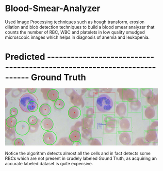 # Blood-Smear-Analyzer

Used Image Processing techniques such as hough transform, erosion dilation and blob detection techniques to build a blood smear analyzer that counts the number of RBC, WBC and platelets in low quality smudged microscopic images which helps in diagnosis of anemia and leukopenia.  


# Predicted ----------------------------------------------------------------------- Ground Truth

![Result Demo:]( https://github.com/ekagra-ranjan/Blood-Smear-Analyzer/blob/master/result_23.jpg  "Home Page")


Notice the algorithm detects almost all the cells and in fact detects some RBCs which are not present in crudely labeled Gound Truth, as acquiring an accurate labeled dataset is quite expensive.

